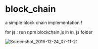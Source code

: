 # block_chain

a simple block chain implementation !

for js :
run npm blockchain.js in in_js folder

![Screenshot_2019-12-24_07-11-21](https://user-images.githubusercontent.com/50707709/71379167-5fed7e00-25f0-11ea-8cce-91ad88725b81.png)
